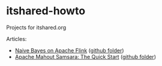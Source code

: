 # itshared-howto
Projects for itshared.org


Articles: 

- [Naive Bayes on Apache Flink](http://www.itshared.org/2015/03/naive-bayes-on-apache-flink.html) ([github folder](https://github.com/alexeygrigorev/itshared-howto/tree/master/naive-bayes))
- [Apache Mahout Samsara: The Quick Start](http://www.itshared.org/2015/04/apache-mahout-samsara-quick-start.html) ([github folder](https://github.com/alexeygrigorev/itshared-howto/tree/master/mahout-spark-binding))
